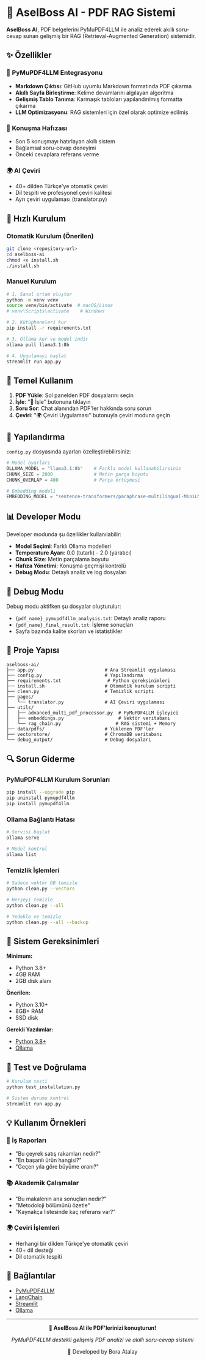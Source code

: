# 🚀 AselBoss AI - PDF RAG Sistemi

**AselBoss AI**, PDF belgelerini PyMuPDF4LLM ile analiz ederek akıllı soru-cevap sunan gelişmiş bir RAG (Retrieval-Augmented Generation) sistemidir.

## ✨ Özellikler

### 🤖 PyMuPDF4LLM Entegrasyonu

- **Markdown Çıktısı**: GitHub uyumlu Markdown formatında PDF çıkarma
- **Akıllı Sayfa Birleştirme**: Kelime devamlarını algılayan algoritma
- **Gelişmiş Tablo Tanıma**: Karmaşık tabloları yapılandırılmış formatta çıkarma
- **LLM Optimizasyonu**: RAG sistemleri için özel olarak optimize edilmiş

### 🧠 Konuşma Hafızası

- Son 5 konuşmayı hatırlayan akıllı sistem
- Bağlamsal soru-cevap deneyimi
- Önceki cevaplara referans verme

### 🌍 AI Çeviri

- 40+ dilden Türkçe'ye otomatik çeviri
- Dil tespiti ve profesyonel çeviri kalitesi
- Ayrı çeviri uygulaması (translator.py)

## 🚀 Hızlı Kurulum

### Otomatik Kurulum (Önerilen)

```bash
git clone <repository-url>
cd aselboss-ai
chmod +x install.sh
./install.sh
```

### Manuel Kurulum

```bash
# 1. Sanal ortam oluştur
python -m venv venv
source venv/bin/activate  # macOS/Linux
# venv\Scripts\activate    # Windows

# 2. Kütüphaneleri kur
pip install -r requirements.txt

# 3. Ollama kur ve model indir
ollama pull llama3.1:8b

# 4. Uygulamayı başlat
streamlit run app.py
```

## 🎯 Temel Kullanım

1. **PDF Yükle**: Sol panelden PDF dosyalarını seçin
2. **İşle**: "🚀 İşle" butonuna tıklayın
3. **Soru Sor**: Chat alanından PDF'ler hakkında soru sorun
4. **Çeviri**: "🌍 Çeviri Uygulaması" butonuyla çeviri moduna geçin

## 🔧 Yapılandırma

`config.py` dosyasında ayarları özelleştirebilirsiniz:

```python
# Model ayarları
OLLAMA_MODEL = "llama3.1:8b"    # Farklı model kullanabilirsiniz
CHUNK_SIZE = 2000               # Metin parça boyutu
CHUNK_OVERLAP = 400             # Parça örtüşmesi

# Embedding modeli
EMBEDDING_MODEL = "sentence-transformers/paraphrase-multilingual-MiniLM-L12-v2"
```

## 📊 Developer Modu

Developer modunda şu özellikler kullanılabilir:

- **Model Seçimi**: Farklı Ollama modelleri
- **Temperature Ayarı**: 0.0 (tutarlı) - 2.0 (yaratıcı)
- **Chunk Size**: Metin parçalama boyutu
- **Hafıza Yönetimi**: Konuşma geçmişi kontrolü
- **Debug Modu**: Detaylı analiz ve log dosyaları

## 🐛 Debug Modu

Debug modu aktifken şu dosyalar oluşturulur:

- `{pdf_name}_pymupdf4llm_analysis.txt`: Detaylı analiz raporu
- `{pdf_name}_final_result.txt`: İşleme sonuçları
- Sayfa bazında kalite skorları ve istatistikler

## 📁 Proje Yapısı

```
aselboss-ai/
├── app.py                          # Ana Streamlit uygulaması
├── config.py                       # Yapılandırma
├── requirements.txt                 # Python gereksinimleri
├── install.sh                      # Otomatik kurulum scripti
├── clean.py                        # Temizlik scripti
├── pages/
│   └── translator.py               # AI Çeviri uygulaması
├── utils/
│   ├── advanced_multi_pdf_processor.py  # PyMuPDF4LLM işleyici
│   ├── embeddings.py                    # Vektör veritabanı
│   └── rag_chain.py                    # RAG sistemi + Memory
├── data/pdfs/                      # Yüklenen PDF'ler
├── vectorstore/                    # ChromaDB veritabanı
└── debug_output/                   # Debug dosyaları
```

## 🔍 Sorun Giderme

### PyMuPDF4LLM Kurulum Sorunları

```bash
pip install --upgrade pip
pip uninstall pymupdf4llm
pip install pymupdf4llm
```

### Ollama Bağlantı Hatası

```bash
# Servisi başlat
ollama serve

# Model kontrol
ollama list
```

### Temizlik İşlemleri

```bash
# Sadece vektör DB temizle
python clean.py --vectors

# Herşeyi temizle
python clean.py --all

# Yedekle ve temizle
python clean.py --all --backup
```

## 🚦 Sistem Gereksinimleri

**Minimum:**

- Python 3.8+
- 4GB RAM
- 2GB disk alanı

**Önerilen:**

- Python 3.10+
- 8GB+ RAM
- SSD disk

**Gerekli Yazılımlar:**

- [Python 3.8+](https://python.org)
- [Ollama](https://ollama.ai)

## 🧪 Test ve Doğrulama

```bash
# Kurulum testi
python test_installation.py

# Sistem durumu kontrol
streamlit run app.py
```

## 💡 Kullanım Örnekleri

### 👔 İş Raporları

- "Bu çeyrek satış rakamları nedir?"
- "En başarılı ürün hangisi?"
- "Geçen yıla göre büyüme oranı?"

### 📚 Akademik Çalışmalar

- "Bu makalenin ana sonuçları nedir?"
- "Metodoloji bölümünü özetle"
- "Kaynakça listesinde kaç referans var?"

### 🌍 Çeviri İşlemleri

- Herhangi bir dilden Türkçe'ye otomatik çeviri
- 40+ dil desteği
- Dil otomatik tespiti

## 🔗 Bağlantılar

- [PyMuPDF4LLM](https://github.com/pymupdf/pymupdf4llm)
- [LangChain](https://langchain.com)
- [Streamlit](https://streamlit.io)
- [Ollama](https://ollama.ai)

---

<div align="center">

**🚀 AselBoss AI ile PDF'lerinizi konuşturun!**

_PyMuPDF4LLM destekli gelişmiş PDF analizi ve akıllı soru-cevap sistemi_

🚀 Developed by Bora Atalay

</div>
